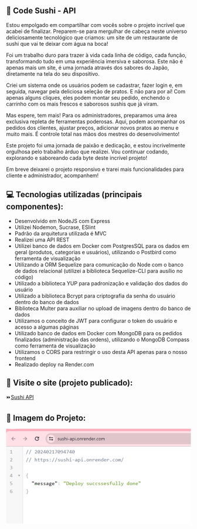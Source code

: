 ## :file_folder: Code Sushi - API

<p>Estou empolgado em compartilhar com vocês sobre o projeto incrível que acabei de finalizar. Preparem-se para mergulhar de cabeça neste universo deliciosamente tecnológico que criamos: um site de um restaurante de sushi que vai te deixar com água na boca!</p>
<p>Foi um trabalho duro para trazer à vida cada linha de código, cada função, transformando tudo em uma experiência imersiva e saborosa. Este não é apenas mais um site, é uma jornada através dos sabores do Japão, diretamente na tela do seu dispositivo.</p>
<p>Criei um sistema onde os usuários podem se cadastrar, fazer login e, em seguida, navegar pela deliciosa seleção de pratos. E não para por aí! Com apenas alguns cliques, eles podem montar seu pedido, enchendo o carrinho com os mais frescos e saborosos sushis que já viram.</p>
<p>Mas espere, tem mais! Para os administradores, preparamos uma área exclusiva repleta de ferramentas poderosas. Aqui, podem acompanhar os pedidos dos clientes, ajustar preços, adicionar novos pratos ao menu e muito mais. É controle total nas mãos dos mestres do desenvolvimento!</p>
<p>Este projeto foi uma jornada de paixão e dedicação, e estou incrivelmente orgulhosa pelo trabalho árduo que realizei. Vou continuar codando, explorando e saboreando cada byte deste incrível projeto!</p>
<p>Em breve deixarei o projeto responsivo e trarei mais funcionalidades para cliente e administrador, acompanhem!</p>

## :computer: Tecnologias utilizadas (principais componentes):

- Desenvolvido em NodeJS com Express
- Utilizei Nodemon, Sucrase, ESlint
- Padrão da arquitetura utilizada é MVC
- Realizei uma API REST
- Utilizei banco de dados em Docker com PostgresSQL para os dados em geral (produtos, categorias e usuários), utilizando o Postbird como ferramenta de visualização
- Utilizando a ORM Sequelize para comunicação do Node com o banco de dados relacional (utilizei a biblioteca Sequelize-CLI para ausílio no código)
- Utilizado a biblioteca YUP para padronização e validação dos dados do usuário
- Utilizado a biblioteca Bcrypt para criptografia da senha do usuário dentro do banco de dados
- Biblioteca Multer para auxiliar no upload de imagens dentro do banco de dados
- Utilizamos o conceito de JWT para configurar o token do usuário e acesso a algumas páginas
- Utilizado banco de dados em Docker com MongoDB para os pedidos finalizados (administração das ordens), utilizando o MongoDB Compass como ferramenta de visualização
- Utilizamos o CORS para restringir o uso desta API apenas para o nosso frontend
- Realizado deploy na Render.com


## :rocket: Visite o site (projeto publicado):
:fast_forward:<a href="https://sushi-api.up.railway.app/">Sushi API</a>

## :flower_playing_cards: Imagem do Projeto:

<img src="https://github.com/FlaviaRamosdaSilva/Sushi-API/blob/main/src/assets/API_imagem.png">
